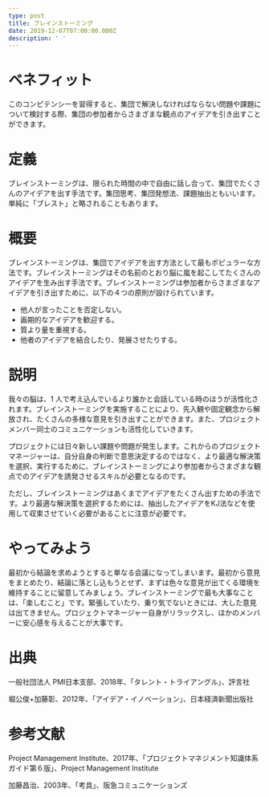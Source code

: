 ```yaml
---
type: post
title: ブレインストーミング
date: 2019-12-07T07:00:00.000Z
description: ' '
---
```

# ベネフィット

このコンピテンシーを習得すると、集団で解決しなければならない問題や課題について検討する際、集団の参加者からさまざまな観点のアイデアを引き出すことができます。

# 定義

ブレインストーミングは、限られた時間の中で自由に話し合って、集団でたくさんのアイデアを出す手法です。集団思考、集団発想法、課題抽出ともいいます。単純に「ブレスト」と略されることもあります。

# 概要

ブレインストーミングは、集団でアイデアを出す方法として最もポピュラーな方法です。ブレインストーミングはその名前のとおり脳に嵐を起こしてたくさんのアイデアを生み出す手法です。ブレインストーミングは参加者からさまざまなアイデアを引き出すために、以下の４つの原則が設けられています。

* 他人が言ったことを否定しない。
* 画期的なアイデアを歓迎する。
* 質より量を重視する。
* 他者のアイデアを結合したり、発展させたりする。

# 説明

我々の脳は、1 人で考え込んでいるより誰かと会話している時のほうが活性化されます。ブレインストーミングを実施することにより、先入観や固定観念から解放され、たくさんの多様な意見を引き出すことができます。また、プロジェクトメンバー同士のコミュニケーションも活性化していきます。

プロジェクトには日々新しい課題や問題が発生します。これからのプロジェクトマネージャーは、自分自身の判断で意思決定するのではなく、より最適な解決策を選択、実行するために、ブレインストーミングにより参加者からさまざまな観点でのアイデアを誘発させるスキルが必要となるのです。

ただし、ブレインストーミングはあくまでアイデアをたくさん出すための手法です。より最適な解決策を選択するためには、抽出したアイデアをKJ法などを使用して収束させていく必要があることに注意が必要です。

# やってみよう

最初から結論を求めようとすると単なる会議になってしまいます。最初から意見をまとめたり、結論に落とし込もうとせず、まずは色々な意見が出てくる環境を維持することに留意してみましょう。ブレインストーミングで最も大事なことは、「楽しむこと」です。緊張していたり、乗り気でないときには、大した意見は出てきません。プロジェクトマネージャー自身がリラックスし、ほかのメンバーに安心感を与えることが大事です。

# 出典

一般社団法人 PMI日本支部、2018年、「タレント・トライアングル」、評言社

堀公俊+加藤彰、2012年、「アイデア・イノベーション」、日本経済新聞出版社

# 参考文献

Project Management Institute、2017年、「プロジェクトマネジメント知識体系ガイド第６版」、Project Management Institute

加藤昌治、2003年、「考具」、阪急コミュニケーションズ
